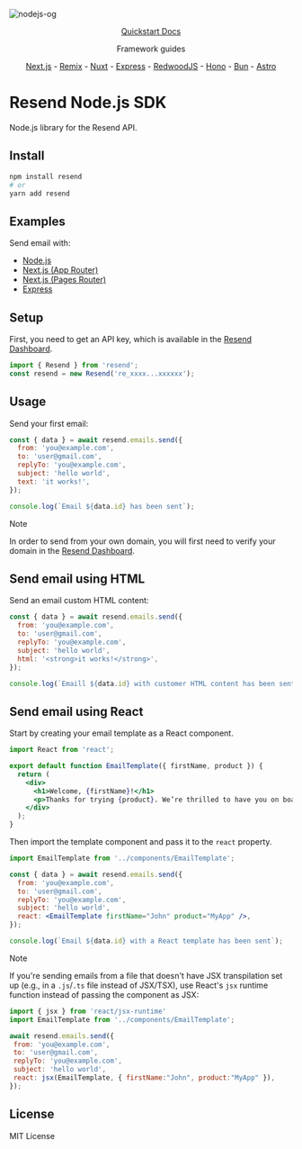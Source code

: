 
![nodejs-og](https://github.com/user-attachments/assets/7bc8f7c1-1877-4ddd-89f9-4f8d9bc32ed5)

<p align="center">
  <a href="https://resend.com/docs/send-with-nodejs">Quickstart Docs</a>
</p>

<p align="center">
  Framework guides
</p>
<p align="center">
  <a 
  - <a href="https://resend.com/docs/send-with-nextjs">Next.js</a> 
  - <a href="https://resend.com/docs/send-with-remix">Remix</a> 
  - <a href="https://resend.com/docs/send-with-nuxt">Nuxt</a> 
  - <a href="https://resend.com/docs/send-with-express">Express</a> 
  - <a href="https://resend.com/docs/send-with-redwoodjs">RedwoodJS</a> 
  - <a href="https://resend.com/docs/send-with-hono">Hono</a> 
  - <a href="https://resend.com/docs/send-with-bun">Bun</a> 
  - <a href="https://resend.com/docs/send-with-astro">Astro</a> 
</p>

# Resend Node.js SDK

Node.js library for the Resend API.

## Install

```bash
npm install resend
# or
yarn add resend
```

## Examples

Send email with:

- [Node.js](https://github.com/resend/resend-node-example)
- [Next.js (App Router)](https://github.com/resend/resend-nextjs-app-router-example)
- [Next.js (Pages Router)](https://github.com/resend/resend-nextjs-pages-router-example)
- [Express](https://github.com/resend/resend-express-example)

## Setup

First, you need to get an API key, which is available in the [Resend Dashboard](https://resend.com/api-keys).

```js
import { Resend } from 'resend';
const resend = new Resend('re_xxxx...xxxxxx');
```

## Usage

Send your first email:

```js
const { data } = await resend.emails.send({
  from: 'you@example.com',
  to: 'user@gmail.com',
  replyTo: 'you@example.com',
  subject: 'hello world',
  text: 'it works!',
});

console.log(`Email ${data.id} has been sent`);
```

> [!NOTE]  
> In order to send from your own domain, you will first need to verify your domain in the [Resend Dashboard](https://resend.com/domains). 

## Send email using HTML

Send an email custom HTML content:

```js
const { data } = await resend.emails.send({
  from: 'you@example.com',
  to: 'user@gmail.com',
  replyTo: 'you@example.com',
  subject: 'hello world',
  html: '<strong>it works!</strong>',
});

console.log(`Emaill ${data.id} with customer HTML content has been sent.`);
```

## Send email using React

Start by creating your email template as a React component.

```jsx
import React from 'react';

export default function EmailTemplate({ firstName, product }) {
  return (
    <div>
      <h1>Welcome, {firstName}!</h1>
      <p>Thanks for trying {product}. We’re thrilled to have you on board.</p>
    </div>
  );
}
```

Then import the template component and pass it to the `react` property.

```jsx
import EmailTemplate from '../components/EmailTemplate';

const { data } = await resend.emails.send({
  from: 'you@example.com',
  to: 'user@gmail.com',
  replyTo: 'you@example.com',
  subject: 'hello world',
  react: <EmailTemplate firstName="John" product="MyApp" />,
});

console.log(`Email ${data.id} with a React template has been sent`);
```

> [!NOTE]
> If you're sending emails from a file that doesn't have JSX transpilation set up (e.g., in a `.js`/`.ts` file instead of JSX/TSX), use React's `jsx` runtime function instead of passing the component as JSX:
>
>```js
>import { jsx } from 'react/jsx-runtime'
>import EmailTemplate from '../components/EmailTemplate';
>
>await resend.emails.send({
>  from: 'you@example.com',
>  to: 'user@gmail.com',
>  replyTo: 'you@example.com',
>  subject: 'hello world',
>  react: jsx(EmailTemplate, { firstName:"John", product:"MyApp" }),
>});
>```

## License

MIT License
